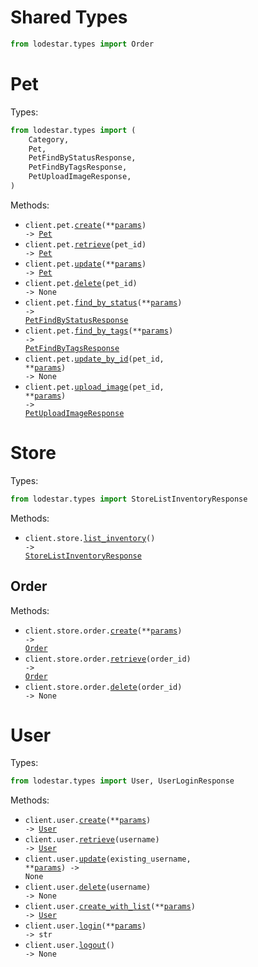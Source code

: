 # Shared Types

```python
from lodestar.types import Order
```

# Pet

Types:

```python
from lodestar.types import (
    Category,
    Pet,
    PetFindByStatusResponse,
    PetFindByTagsResponse,
    PetUploadImageResponse,
)
```

Methods:

- <code title="post /pet">client.pet.<a href="./src/lodestar/resources/pet.py">create</a>(\*\*<a href="src/lodestar/types/pet_create_params.py">params</a>) -> <a href="./src/lodestar/types/pet.py">Pet</a></code>
- <code title="get /pet/{petId}">client.pet.<a href="./src/lodestar/resources/pet.py">retrieve</a>(pet_id) -> <a href="./src/lodestar/types/pet.py">Pet</a></code>
- <code title="put /pet">client.pet.<a href="./src/lodestar/resources/pet.py">update</a>(\*\*<a href="src/lodestar/types/pet_update_params.py">params</a>) -> <a href="./src/lodestar/types/pet.py">Pet</a></code>
- <code title="delete /pet/{petId}">client.pet.<a href="./src/lodestar/resources/pet.py">delete</a>(pet_id) -> None</code>
- <code title="get /pet/findByStatus">client.pet.<a href="./src/lodestar/resources/pet.py">find_by_status</a>(\*\*<a href="src/lodestar/types/pet_find_by_status_params.py">params</a>) -> <a href="./src/lodestar/types/pet_find_by_status_response.py">PetFindByStatusResponse</a></code>
- <code title="get /pet/findByTags">client.pet.<a href="./src/lodestar/resources/pet.py">find_by_tags</a>(\*\*<a href="src/lodestar/types/pet_find_by_tags_params.py">params</a>) -> <a href="./src/lodestar/types/pet_find_by_tags_response.py">PetFindByTagsResponse</a></code>
- <code title="post /pet/{petId}">client.pet.<a href="./src/lodestar/resources/pet.py">update_by_id</a>(pet_id, \*\*<a href="src/lodestar/types/pet_update_by_id_params.py">params</a>) -> None</code>
- <code title="post /pet/{petId}/uploadImage">client.pet.<a href="./src/lodestar/resources/pet.py">upload_image</a>(pet_id, \*\*<a href="src/lodestar/types/pet_upload_image_params.py">params</a>) -> <a href="./src/lodestar/types/pet_upload_image_response.py">PetUploadImageResponse</a></code>

# Store

Types:

```python
from lodestar.types import StoreListInventoryResponse
```

Methods:

- <code title="get /store/inventory">client.store.<a href="./src/lodestar/resources/store/store.py">list_inventory</a>() -> <a href="./src/lodestar/types/store_list_inventory_response.py">StoreListInventoryResponse</a></code>

## Order

Methods:

- <code title="post /store/order">client.store.order.<a href="./src/lodestar/resources/store/order.py">create</a>(\*\*<a href="src/lodestar/types/store/order_create_params.py">params</a>) -> <a href="./src/lodestar/types/shared/order.py">Order</a></code>
- <code title="get /store/order/{orderId}">client.store.order.<a href="./src/lodestar/resources/store/order.py">retrieve</a>(order_id) -> <a href="./src/lodestar/types/shared/order.py">Order</a></code>
- <code title="delete /store/order/{orderId}">client.store.order.<a href="./src/lodestar/resources/store/order.py">delete</a>(order_id) -> None</code>

# User

Types:

```python
from lodestar.types import User, UserLoginResponse
```

Methods:

- <code title="post /user">client.user.<a href="./src/lodestar/resources/user.py">create</a>(\*\*<a href="src/lodestar/types/user_create_params.py">params</a>) -> <a href="./src/lodestar/types/user.py">User</a></code>
- <code title="get /user/{username}">client.user.<a href="./src/lodestar/resources/user.py">retrieve</a>(username) -> <a href="./src/lodestar/types/user.py">User</a></code>
- <code title="put /user/{username}">client.user.<a href="./src/lodestar/resources/user.py">update</a>(existing_username, \*\*<a href="src/lodestar/types/user_update_params.py">params</a>) -> None</code>
- <code title="delete /user/{username}">client.user.<a href="./src/lodestar/resources/user.py">delete</a>(username) -> None</code>
- <code title="post /user/createWithList">client.user.<a href="./src/lodestar/resources/user.py">create_with_list</a>(\*\*<a href="src/lodestar/types/user_create_with_list_params.py">params</a>) -> <a href="./src/lodestar/types/user.py">User</a></code>
- <code title="get /user/login">client.user.<a href="./src/lodestar/resources/user.py">login</a>(\*\*<a href="src/lodestar/types/user_login_params.py">params</a>) -> str</code>
- <code title="get /user/logout">client.user.<a href="./src/lodestar/resources/user.py">logout</a>() -> None</code>
